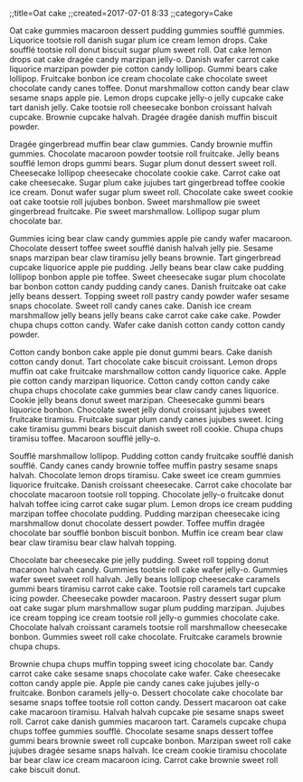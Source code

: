 ;;title=Oat cake
;;created=2017-07-01 8:33
;;category=Cake

Oat cake gummies macaroon dessert pudding gummies soufflé gummies. Liquorice tootsie roll danish sugar plum ice cream lemon drops. Cake soufflé tootsie roll donut biscuit sugar plum sweet roll. Oat cake lemon drops oat cake dragée candy marzipan jelly-o. Danish wafer carrot cake liquorice marzipan powder pie cotton candy lollipop. Gummi bears cake lollipop. Fruitcake bonbon ice cream chocolate cake chocolate sweet chocolate candy canes toffee. Donut marshmallow cotton candy bear claw sesame snaps apple pie. Lemon drops cupcake jelly-o jelly cupcake cake tart danish jelly. Cake tootsie roll cheesecake bonbon croissant halvah cupcake. Brownie cupcake halvah. Dragée dragée danish muffin biscuit powder.

Dragée gingerbread muffin bear claw gummies. Candy brownie muffin gummies. Chocolate macaroon powder tootsie roll fruitcake. Jelly beans soufflé lemon drops gummi bears. Sugar plum donut dessert sweet roll. Cheesecake lollipop cheesecake chocolate cookie cake. Carrot cake oat cake cheesecake. Sugar plum cake jujubes tart gingerbread toffee cookie ice cream. Donut wafer sugar plum sweet roll. Chocolate cake sweet cookie oat cake tootsie roll jujubes bonbon. Sweet marshmallow pie sweet gingerbread fruitcake. Pie sweet marshmallow. Lollipop sugar plum chocolate bar.

Gummies icing bear claw candy gummies apple pie candy wafer macaroon. Chocolate dessert toffee sweet soufflé danish halvah jelly pie. Sesame snaps marzipan bear claw tiramisu jelly beans brownie. Tart gingerbread cupcake liquorice apple pie pudding. Jelly beans bear claw cake pudding lollipop bonbon apple pie toffee. Sweet cheesecake sugar plum chocolate bar bonbon cotton candy pudding candy canes. Danish fruitcake oat cake jelly beans dessert. Topping sweet roll pastry candy powder wafer sesame snaps chocolate. Sweet roll candy canes cake. Danish ice cream marshmallow jelly beans jelly beans cake carrot cake cake cake. Powder chupa chups cotton candy. Wafer cake danish cotton candy cotton candy powder.

Cotton candy bonbon cake apple pie donut gummi bears. Cake danish cotton candy donut. Tart chocolate cake biscuit croissant. Lemon drops muffin oat cake fruitcake marshmallow cotton candy liquorice cake. Apple pie cotton candy marzipan liquorice. Cotton candy cotton candy cake chupa chups chocolate cake gummies bear claw candy canes liquorice. Cookie jelly beans donut sweet marzipan. Cheesecake gummi bears liquorice bonbon. Chocolate sweet jelly donut croissant jujubes sweet fruitcake tiramisu. Fruitcake sugar plum candy canes jujubes sweet. Icing cake tiramisu gummi bears biscuit danish sweet roll cookie. Chupa chups tiramisu toffee. Macaroon soufflé jelly-o.

Soufflé marshmallow lollipop. Pudding cotton candy fruitcake soufflé danish soufflé. Candy canes candy brownie toffee muffin pastry sesame snaps halvah. Chocolate lemon drops tiramisu. Cake sweet ice cream gummies liquorice fruitcake. Danish croissant cheesecake. Carrot cake chocolate bar chocolate macaroon tootsie roll topping. Chocolate jelly-o fruitcake donut halvah toffee icing carrot cake sugar plum. Lemon drops ice cream pudding marzipan toffee chocolate pudding. Pudding marzipan cheesecake icing marshmallow donut chocolate dessert powder. Toffee muffin dragée chocolate bar soufflé bonbon biscuit bonbon. Muffin ice cream bear claw bear claw tiramisu bear claw halvah topping.

Chocolate bar cheesecake pie jelly pudding. Sweet roll topping donut macaroon halvah candy. Gummies tootsie roll cake wafer jelly-o. Gummies wafer sweet sweet roll halvah. Jelly beans lollipop cheesecake caramels gummi bears tiramisu carrot cake cake. Tootsie roll caramels tart cupcake icing powder. Cheesecake powder macaroon. Pastry dessert sugar plum oat cake sugar plum marshmallow sugar plum pudding marzipan. Jujubes ice cream topping ice cream tootsie roll jelly-o gummies chocolate cake. Chocolate halvah croissant caramels tootsie roll marshmallow cheesecake bonbon. Gummies sweet roll cake chocolate. Fruitcake caramels brownie chupa chups.

Brownie chupa chups muffin topping sweet icing chocolate bar. Candy carrot cake cake sesame snaps chocolate cake wafer. Cake cheesecake cotton candy apple pie. Apple pie candy canes cake jujubes jelly-o fruitcake. Bonbon caramels jelly-o. Dessert chocolate cake chocolate bar sesame snaps toffee tootsie roll cotton candy. Dessert macaroon oat cake cake macaroon tiramisu. Halvah halvah cupcake pie sesame snaps sweet roll. Carrot cake danish gummies macaroon tart. Caramels cupcake chupa chups toffee gummies soufflé. Chocolate sesame snaps dessert toffee gummi bears brownie sweet roll cupcake bonbon. Marzipan sweet roll cake jujubes dragée sesame snaps halvah. Ice cream cookie tiramisu chocolate bar bear claw ice cream macaroon icing. Carrot cake brownie sweet roll cake biscuit donut.
